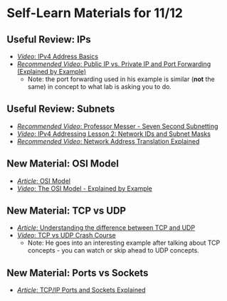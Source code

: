 # Self-Learn Materials for 11/12

## Useful Review: IPs

- [_Video_: IPv4 Address Basics](https://www.youtube.com/watch?v=ddM9AcreVqY)
- [_Recommended Video_: Public IP vs. Private IP and Port Forwarding (Explained by Example)](https://www.youtube.com/watch?v=92b-jjBURkw&ab_channel=HusseinNasser)
  - Note: the port forwarding used in his example is similar (**not** the same) in concept to what lab is asking you to do.

## Useful Review: Subnets

- [_Recommended Video_: Professor Messer - Seven Second Subnetting](https://www.youtube.com/watch?v=ZxAwQB8TZsM&ab_channel=ProfessorMesser)
- [_Video_: IPv4 Addressing Lesson 2: Network IDs and Subnet Masks](https://www.youtube.com/watch?v=XQ3T14SIlV4&ab_channel=NexGenT)
- [_Recommended Video_: Network Address Translation Explained](https://www.youtube.com/watch?v=RG97rvw1eUo&ab_channel=HusseinNasser)

## New Material: OSI Model

- [_Article_: OSI Model](https://www.cloudflare.com/learning/ddos/glossary/open-systems-interconnection-model-osi/)
- [_Video_: The OSI Model - Explained by Example](https://www.youtube.com/watch?v=7IS7gigunyI&ab_channel=HusseinNasser)

## New Material: TCP vs UDP

- [_Article_: Understanding the difference between TCP and UDP](https://www.guru99.com/tcp-vs-udp-understanding-the-difference.html)
- [_Video_: TCP vs UDP Crash Course](https://www.youtube.com/watch?v=qqRYkcta6IE&ab_channel=HusseinNasser)
  - Note: He goes into an interesting example after talking about TCP concepts - you can watch or skip ahead to UDP concepts.

## New Material: Ports vs Sockets

- [_Article_: TCP/IP Ports and Sockets Explained](http://www.steves-internet-guide.com/tcpip-ports-sockets/)
